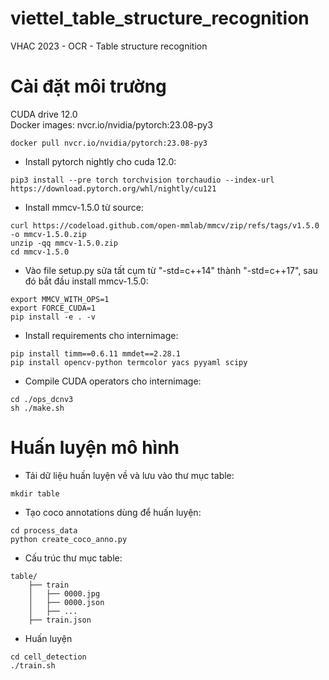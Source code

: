 # viettel_table_structure_recognition
VHAC 2023 - OCR - Table structure recognition
 # Cài đặt môi trường
 CUDA drive 12.0\
 Docker images: nvcr.io/nvidia/pytorch:23.08-py3
```
docker pull nvcr.io/nvidia/pytorch:23.08-py3
```
* Install pytorch nightly cho cuda 12.0:
```
pip3 install --pre torch torchvision torchaudio --index-url https://download.pytorch.org/whl/nightly/cu121
```
* Install mmcv-1.5.0 từ source:
```
curl https://codeload.github.com/open-mmlab/mmcv/zip/refs/tags/v1.5.0 -o mmcv-1.5.0.zip
unzip -qq mmcv-1.5.0.zip
cd mmcv-1.5.0
```
* Vào file setup.py sửa tất cụm từ "-std=c++14" thành "-std=c++17", sau đó bắt đầu install mmcv-1.5.0:
```
export MMCV_WITH_OPS=1
export FORCE_CUDA=1
pip install -e . -v
```
* Install requirements cho internimage:
```
pip install timm==0.6.11 mmdet==2.28.1
pip install opencv-python termcolor yacs pyyaml scipy
```
* Compile CUDA operators cho internimage:
```
cd ./ops_dcnv3
sh ./make.sh
```
# Huấn luyện mô hình
* Tải dữ liệu huấn luyện về và lưu vào thư mục table:
```
mkdir table
```
* Tạo coco annotations dùng để huấn luyện:
```
cd process_data
python create_coco_anno.py
```
* Cấu trúc thư mục table:
```
table/
    ├── train
    │   ├── 0000.jpg
    │   ├── 0000.json
    │   ├── ...
    ├── train.json
```
* Huấn luyện
```
cd cell_detection
./train.sh
```
